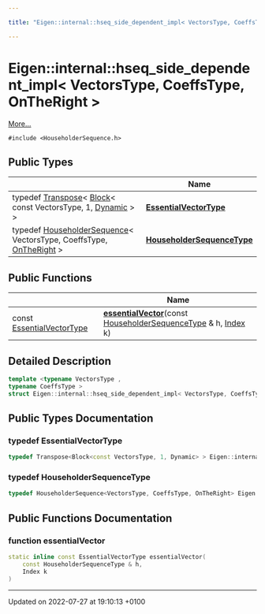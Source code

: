 ```yaml
---

title: "Eigen::internal::hseq_side_dependent_impl< VectorsType, CoeffsType, OnTheRight >"

---
```


# Eigen::internal::hseq_side_dependent_impl< VectorsType, CoeffsType, OnTheRight >



 [More...](#detailed-description)


`#include <HouseholderSequence.h>`

## Public Types

|                | Name           |
| -------------- | -------------- |
| typedef <a href="http://example.org/classes/classeigen_1_1transpose/">Transpose</a>< <a href="http://example.org/classes/classeigen_1_1block/">Block</a>< const VectorsType, 1, <a href="http://example.org/namespaces/namespaceeigen/#variable-dynamic">Dynamic</a> > > | **[EssentialVectorType](http://example.org/classes/structeigen_1_1internal_1_1hseq__side__dependent__impl_3_01vectorstype_00_01coeffstype_00_01ontheright_01_4/#typedef-essentialvectortype)**  |
| typedef <a href="http://example.org/classes/classeigen_1_1householdersequence/">HouseholderSequence</a>< VectorsType, CoeffsType, <a href="http://example.org/namespaces/namespaceeigen/#enumvalue-ontheright">OnTheRight</a> > | **[HouseholderSequenceType](http://example.org/classes/structeigen_1_1internal_1_1hseq__side__dependent__impl_3_01vectorstype_00_01coeffstype_00_01ontheright_01_4/#typedef-householdersequencetype)**  |

## Public Functions

|                | Name           |
| -------------- | -------------- |
| const <a href="http://example.org/classes/structeigen_1_1internal_1_1hseq__side__dependent__impl_3_01vectorstype_00_01coeffstype_00_01ontheright_01_4/#typedef-essentialvectortype">EssentialVectorType</a> | **[essentialVector](http://example.org/classes/structeigen_1_1internal_1_1hseq__side__dependent__impl_3_01vectorstype_00_01coeffstype_00_01ontheright_01_4/#function-essentialvector)**(const <a href="http://example.org/classes/structeigen_1_1internal_1_1hseq__side__dependent__impl_3_01vectorstype_00_01coeffstype_00_01ontheright_01_4/#typedef-householdersequencetype">HouseholderSequenceType</a> & h, <a href="http://example.org/namespaces/namespaceeigen/#typedef-index">Index</a> k) |

## Detailed Description

```cpp
template <typename VectorsType ,
typename CoeffsType >
struct Eigen::internal::hseq_side_dependent_impl< VectorsType, CoeffsType, OnTheRight >;
```

## Public Types Documentation

### typedef EssentialVectorType

```cpp
typedef Transpose<Block<const VectorsType, 1, Dynamic> > Eigen::internal::hseq_side_dependent_impl< VectorsType, CoeffsType, OnTheRight >::EssentialVectorType;
```


### typedef HouseholderSequenceType

```cpp
typedef HouseholderSequence<VectorsType, CoeffsType, OnTheRight> Eigen::internal::hseq_side_dependent_impl< VectorsType, CoeffsType, OnTheRight >::HouseholderSequenceType;
```


## Public Functions Documentation

### function essentialVector

```cpp
static inline const EssentialVectorType essentialVector(
    const HouseholderSequenceType & h,
    Index k
)
```


-------------------------------

Updated on 2022-07-27 at 19:10:13 +0100